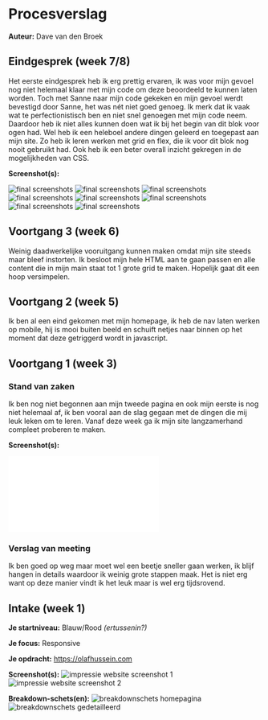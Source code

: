 # Procesverslag
**Auteur:** Dave van den Broek




## Eindgesprek (week 7/8)

Het eerste eindgesprek heb ik erg prettig ervaren, ik was voor mijn gevoel nog niet helemaal klaar met mijn code om deze beoordeeld te kunnen laten worden. Toch met Sanne naar mijn code gekeken en mijn gevoel werdt bevestigd door Sanne, het was nét niet goed genoeg. Ik merk dat ik vaak wat te perfectionistisch ben en niet snel genoegen met mijn code neem. Daardoor heb ik niet alles kunnen doen wat ik bij het begin van dit blok voor ogen had. Wel heb ik een heleboel andere dingen geleerd en toegepast aan mijn site. Zo heb ik leren werken met grid en flex, die ik voor dit blok nog nooit gebruikt had. Ook heb ik een beter overall inzicht gekregen in de mogelijkheden van CSS.

**Screenshot(s):**

![final screenshots](images/process/c.1.1.png)
![final screenshots](images/process/c.1.2.png)
![final screenshots](images/process/c.2.1.png)
![final screenshots](images/process/c.1.2.png)
![final screenshots](images/process/h.1.1.png)
![final screenshots](images/process/h.1.2.png)
![final screenshots](images/process/h.2.1.png)
![final screenshots](images/process/h.2.2.png)



## Voortgang 3 (week 6)

Weinig daadwerkelijke vooruitgang kunnen maken omdat mijn site steeds maar bleef instorten. Ik besloot mijn hele HTML aan te gaan passen en alle content die in mijn main staat tot 1 grote grid te maken. Hopelijk gaat dit een hoop versimpelen.



## Voortgang 2 (week 5)

Ik ben al een eind gekomen met mijn homepage, ik heb de nav laten werken op mobile, hij is mooi buiten beeld en schuift netjes naar binnen op het moment dat deze getriggerd wordt in javascript.



## Voortgang 1 (week 3)

### Stand van zaken

Ik ben nog niet begonnen aan mijn tweede pagina en ook mijn eerste is nog niet helemaal af, ik ben vooral aan de slag gegaan met de dingen die mij leuk leken om te leren. Vanaf deze week ga ik mijn site langzamerhand compleet proberen te maken. 

**Screenshot(s):**

![final screenshots](images/process/huidigestandvanzaken.pdf)


### Verslag van meeting

Ik ben goed op weg maar moet wel een beetje sneller gaan werken, ik blijf hangen in details waardoor ik weinig grote stappen maak. Het is niet erg want op deze manier vindt ik het leuk maar is wel erg tijdsrovend.



## Intake (week 1)

**Je startniveau:** Blauw/Rood _(ertussenin?)_

**Je focus:** Responsive

**Je opdracht:** https://olafhussein.com

**Screenshot(s):**
![impressie website screenshot 1](images/process/ss_site-olaf1.png)
![impressie website screenshot 2](images/process/ss_site-olaf2.png)


**Breakdown-schets(en):**
![breakdownschets homepagina](images/process/breakdownschets_homepagina.png)
![breakdownschets gedetailleerd](images/process/breakdownschets_drawn.jpg)

